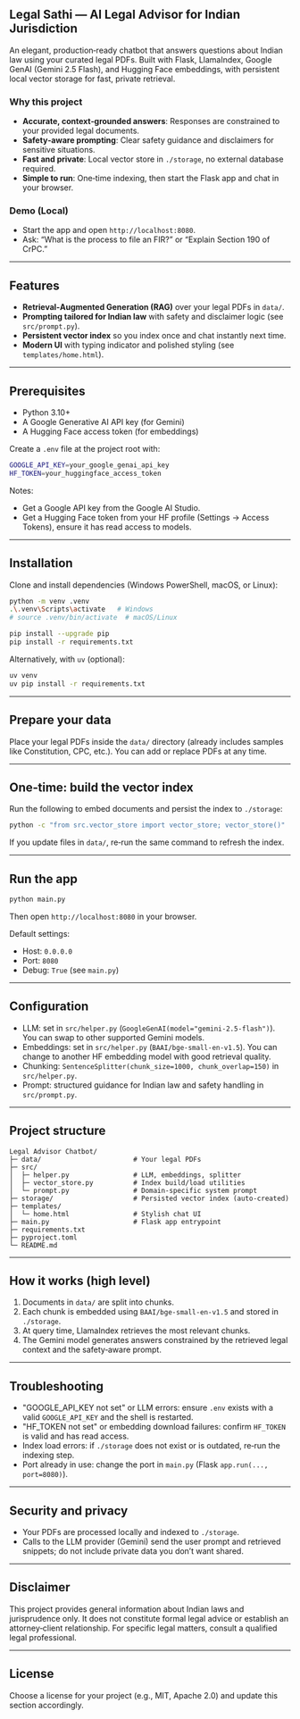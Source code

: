 ## Legal Sathi — AI Legal Advisor for Indian Jurisdiction

An elegant, production‑ready chatbot that answers questions about Indian law using your curated legal PDFs. Built with Flask, LlamaIndex, Google GenAI (Gemini 2.5 Flash), and Hugging Face embeddings, with persistent local vector storage for fast, private retrieval.

### Why this project
- **Accurate, context‑grounded answers**: Responses are constrained to your provided legal documents.
- **Safety‑aware prompting**: Clear safety guidance and disclaimers for sensitive situations.
- **Fast and private**: Local vector store in `./storage`, no external database required.
- **Simple to run**: One‑time indexing, then start the Flask app and chat in your browser.

### Demo (Local)
- Start the app and open `http://localhost:8080`.
- Ask: “What is the process to file an FIR?” or “Explain Section 190 of CrPC.”

---


## Features
- **Retrieval‑Augmented Generation (RAG)** over your legal PDFs in `data/`.
- **Prompting tailored for Indian law** with safety and disclaimer logic (see `src/prompt.py`).
- **Persistent vector index** so you index once and chat instantly next time.
- **Modern UI** with typing indicator and polished styling (see `templates/home.html`).

---

## Prerequisites
- Python 3.10+
- A Google Generative AI API key (for Gemini)
- A Hugging Face access token (for embeddings)

Create a `.env` file at the project root with:

```bash
GOOGLE_API_KEY=your_google_genai_api_key
HF_TOKEN=your_huggingface_access_token
```

Notes:
- Get a Google API key from the Google AI Studio.
- Get a Hugging Face token from your HF profile (Settings → Access Tokens), ensure it has read access to models.

---

## Installation

Clone and install dependencies (Windows PowerShell, macOS, or Linux):

```bash
python -m venv .venv
.\.venv\Scripts\activate   # Windows
# source .venv/bin/activate  # macOS/Linux

pip install --upgrade pip
pip install -r requirements.txt
```

Alternatively, with `uv` (optional):

```bash
uv venv
uv pip install -r requirements.txt
```

---

## Prepare your data
Place your legal PDFs inside the `data/` directory (already includes samples like Constitution, CPC, etc.). You can add or replace PDFs at any time.

---

## One‑time: build the vector index
Run the following to embed documents and persist the index to `./storage`:

```bash
python -c "from src.vector_store import vector_store; vector_store()"
```

If you update files in `data/`, re‑run the same command to refresh the index.

---

## Run the app

```bash
python main.py
```

Then open `http://localhost:8080` in your browser.

Default settings:
- Host: `0.0.0.0`
- Port: `8080`
- Debug: `True` (see `main.py`)

---

## Configuration
- LLM: set in `src/helper.py` (`GoogleGenAI(model="gemini-2.5-flash")`). You can swap to other supported Gemini models.
- Embeddings: set in `src/helper.py` (`BAAI/bge-small-en-v1.5`). You can change to another HF embedding model with good retrieval quality.
- Chunking: `SentenceSplitter(chunk_size=1000, chunk_overlap=150)` in `src/helper.py`.
- Prompt: structured guidance for Indian law and safety handling in `src/prompt.py`.

---

## Project structure

```text
Legal Advisor Chatbot/
├─ data/                       # Your legal PDFs
├─ src/
│  ├─ helper.py                # LLM, embeddings, splitter
│  ├─ vector_store.py          # Index build/load utilities
│  └─ prompt.py                # Domain‑specific system prompt
├─ storage/                    # Persisted vector index (auto‑created)
├─ templates/
│  └─ home.html                # Stylish chat UI
├─ main.py                     # Flask app entrypoint
├─ requirements.txt
├─ pyproject.toml
└─ README.md
```

---

## How it works (high level)
1. Documents in `data/` are split into chunks.
2. Each chunk is embedded using `BAAI/bge-small-en-v1.5` and stored in `./storage`.
3. At query time, LlamaIndex retrieves the most relevant chunks.
4. The Gemini model generates answers constrained by the retrieved legal context and the safety‑aware prompt.

---

## Troubleshooting
- "GOOGLE_API_KEY not set" or LLM errors: ensure `.env` exists with a valid `GOOGLE_API_KEY` and the shell is restarted.
- "HF_TOKEN not set" or embedding download failures: confirm `HF_TOKEN` is valid and has read access.
- Index load errors: if `./storage` does not exist or is outdated, re‑run the indexing step.
- Port already in use: change the port in `main.py` (Flask `app.run(..., port=8080)`).

---

## Security and privacy
- Your PDFs are processed locally and indexed to `./storage`.
- Calls to the LLM provider (Gemini) send the user prompt and retrieved snippets; do not include private data you don’t want shared.

---

## Disclaimer
This project provides general information about Indian laws and jurisprudence only. It does not constitute formal legal advice or establish an attorney‑client relationship. For specific legal matters, consult a qualified legal professional.

---

## License
Choose a license for your project (e.g., MIT, Apache 2.0) and update this section accordingly.


